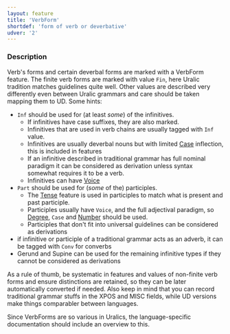 ```yaml
---
layout: feature
title: 'VerbForm'
shortdef: 'form of verb or deverbative'
udver: '2'
---
```


### Description

Verb's forms and certain deverbal forms are marked with a VerbForm feature. The
finite verb forms are marked with value `Fin`, here Uralic tradition matches
guidelines quite well. Other values are described very differently even between
Uralic grammars and care should be taken mapping them to UD. Some hints:

* `Inf` should be used for (at least *some*) of the infinitives.
  * If infinitives have case suffixes, they are also marked.
  * Infinitives that are used in verb chains are usually tagged with `Inf`
    value.
  * Infinitives are usually deverbal nouns but with limited [Case]() inflection,
    this is included in features
  * If an infinitive described in traditional grammar has full nominal paradigm
    it can be considered as derivation unless syntax somewhat requires it to be
    a verb.
  * Infinitives can have [Voice]()
* `Part` should be used for (*some* of the) participles.
  * The [Tense]() feature is used in participles to match what is present and
    past participle.
  * Participles usually have `Voice`, and the full adjectival paradigm, so
    [Degree](), `Case` and [Number]() should be used.
  * Participles that don't fit into universal guidelines can be considered as
    derivations
* if infinitive or participle of a traditional grammar acts as an adverb, it can
  be tagged with `Conv` for converbs
* Gerund and Supine can be used for the remaining infinitive types if they
  cannot be considered as derivations

As a rule of thumb, be systematic in features and values of non-finite verb
forms and ensure distinctions are retained, so they can be later automatically
converted if needed. Also keep in mind that you can record traditional grammar
stuffs in the XPOS and MISC fields, while UD versions make things comparabler
between languages.

Since VerbForms are so various in Uralics, the language-specific documentation
should include an overview to this.
<!-- Interlanguage links updated Ne 5. května 2024, 18:20:27 CEST -->

